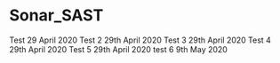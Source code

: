 # Sonar_SAST
Test 29 April 2020
Test 2 29th April 2020
Test 3 29th April 2020
Test 4 29th April 2020
Test 5 29th April 2020
test 6 9th May 2020
